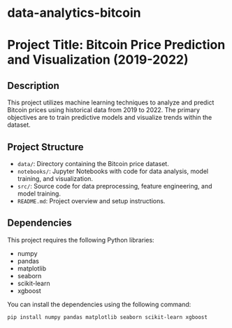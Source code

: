 # data-analytics-bitcoin

# Project Title: Bitcoin Price Prediction and Visualization (2019-2022)

## Description

This project utilizes machine learning techniques to analyze and predict Bitcoin prices using historical data from 2019 to 2022. The primary objectives are to train predictive models and visualize trends within the dataset.

## Project Structure

- `data/`: Directory containing the Bitcoin price dataset.
- `notebooks/`: Jupyter Notebooks with code for data analysis, model training, and visualization.
- `src/`: Source code for data preprocessing, feature engineering, and model training.
- `README.md`: Project overview and setup instructions.

## Dependencies

This project requires the following Python libraries:

- numpy
- pandas
- matplotlib
- seaborn
- scikit-learn
- xgboost

You can install the dependencies using the following command:

```bash
pip install numpy pandas matplotlib seaborn scikit-learn xgboost
